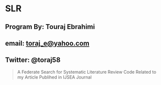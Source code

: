 # SLR
## Program By: Touraj Ebrahimi
## email: toraj_e@yahoo.com
## Twitter: @toraj58

> A Federate Search for Systematic Literature Review Code Related to my Article Publihed in IJSEA Journal
